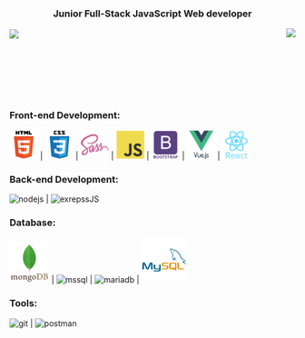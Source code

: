 <h3 align="center" color=#e6f116>Junior Full-Stack JavaScript Web developer</h3>

  <img align="right" src="https://github-readme-stats.vercel.app/api?username=PingrisAlexis&theme=highcontrast&show_icons=true&hide=contribs&bg_color=f1e05a&title_color=323330&icon_color=323330&text_color=323330&border_color=323330&border_radius=30%" />
  <img align="center" src="https://github-readme-stats.vercel.app/api/top-langs/?username=PingrisAlexis&layout=compact&theme=highcontrast&langs_count=10&bg_color=f1e05a&title_color=323330&icon_color=323330&text_color=323330&border_color=323330&border_radius=30%"/>
<br><br><br><br><br><br><br>
<h3 align="left"> Front-end Development:</h3>
  <p align="left">
      <img src="https://raw.githubusercontent.com/devicons/devicon/master/icons/html5/html5-original-wordmark.svg" alt="html5" width="50" height="50"/>
  |
      <img src="https://raw.githubusercontent.com/devicons/devicon/master/icons/css3/css3-original-wordmark.svg" alt="css3" width="50" height="50"/> 
  |
      <img src="https://raw.githubusercontent.com/devicons/devicon/master/icons/sass/sass-original.svg" alt="sass" width="50" height="50"/> 
  |
      <img src="https://raw.githubusercontent.com/devicons/devicon/master/icons/javascript/javascript-original.svg" alt="javascript" width="50" height="50"/> 
  |
      <img src="https://raw.githubusercontent.com/devicons/devicon/master/icons/bootstrap/bootstrap-plain-wordmark.svg" alt="bootstrap" width="50" height="50"/> 
  |
      <img src="https://raw.githubusercontent.com/devicons/devicon/master/icons/vuejs/vuejs-original-wordmark.svg" alt="vuejs" width="50" height="50"/> 
  |
      <img src="https://raw.githubusercontent.com/devicons/devicon/master/icons/react/react-original-wordmark.svg" alt="react" width="50" height="50"/> 
  
  </p>
<h3 align="left"> Back-end Development:</h3>
  <p align="left">
      <img src="https://icon-library.com/images/nodejs-icon/nodejs-icon-2.jpg" alt="nodejs" height="50"/>
  |
      <img src="https://trainings.nicolasfazio.ch/wp-content/uploads/2020/04/express-logo.png"alt="exrepssJS" height="50"/> 
</p>

<h3 align="left"> Database:</h3>
  <p align="left">
      <img src="https://raw.githubusercontent.com/devicons/devicon/master/icons/mongodb/mongodb-original-wordmark.svg" alt="mongodb" width="70" height="70"/>
    |
      <img src="https://www.svgrepo.com/show/303229/microsoft-sql-server-logo.svg" alt="mssql" width="70" height="70"/> 
    |
      <img src="https://www.vectorlogo.zone/logos/mariadb/mariadb-icon.svg" alt="mariadb" width="60" height="60"/> 
    |
      <img src="https://raw.githubusercontent.com/devicons/devicon/master/icons/mysql/mysql-original-wordmark.svg" alt="mysql" width="80" height="80"/> 
  </p>
  
<h3 align="left"> Tools:</h3>
  <p align="left">
      <img src="https://www.vectorlogo.zone/logos/git-scm/git-scm-icon.svg" alt="git" width="50" height="50"/> 
    |
      <img src="https://www.vectorlogo.zone/logos/getpostman/getpostman-icon.svg" alt="postman" width="50" height="50"/> 
 </p>
